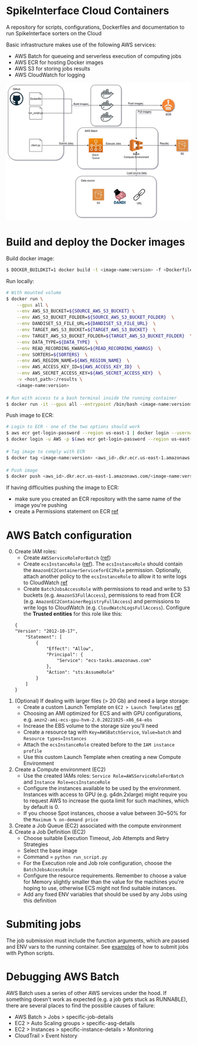 # SpikeInterface Cloud Containers

A repository for scripts, configurations, Dockerfiles and documentation to run SpikeInterface sorters on the Cloud


Basic infrastructure makes use of the following AWS services:
- AWS Batch for queueing and serverless execution of computing jobs
- AWS ECR for hosting Docker images
- AWS S3 for storing jobs results
- AWS CloudWatch for logging

![infrastructure](media/diagram.jpg)


# Build and deploy the Docker images

Build docker image:
```bash
$ DOCKER_BUILDKIT=1 docker build -t <image-name:version> -f <Dockerfile_name> .
```

Run locally:
```bash
# With mounted volume
$ docker run \
    --gpus all \
    --env AWS_S3_BUCKET=${SOURCE_AWS_S3_BUCKET} \
    --env AWS_S3_BUCKET_FOLDER=${SOURCE_AWS_S3_BUCKET_FOLDER}  \
    --env DANDISET_S3_FILE_URL=${DANDISET_S3_FILE_URL}  \
    --env TARGET_AWS_S3_BUCKET=${TARGET_AWS_S3_BUCKET}  \
    --env TARGET_AWS_S3_BUCKET_FOLDER=${TARGET_AWS_S3_BUCKET_FOLDER}  \
    --env DATA_TYPE=${DATA_TYPE}  \
    --env READ_RECORDING_KWARGS=${READ_RECORDING_KWARGS}  \
    --env SORTERS=${SORTERS}  \
    --env AWS_REGION_NAME=${AWS_REGION_NAME}  \
    --env AWS_ACCESS_KEY_ID=${AWS_ACCESS_KEY_ID}  \
    --env AWS_SECRET_ACCESS_KEY=${AWS_SECRET_ACCESS_KEY}  \
    -v <host_path>:/results \
    <image-name:version>

# Run with access to a bash terminal inside the running container
$ docker run -it --gpus all --entrypoint /bin/bash <image-name:version>
```

Push image to ECR:
```bash
# Login to ECR - one of the two options should work
$ aws ecr get-login-password --region us-east-1 | docker login --username AWS --password-stdin <aws_id>.dkr.ecr.us-east-1.amazonaws.com
$ docker login -u AWS -p $(aws ecr get-login-password --region us-east-1) <aws_id>.dkr.ecr.us-east-1.amazonaws.com

# Tag image to comply with ECR
$ docker tag <image-name:version> <aws_id>.dkr.ecr.us-east-1.amazonaws.com/<image-name:version>

# Push image
$ docker push <aws_id>.dkr.ecr.us-east-1.amazonaws.com/<image-name:version>
```

If having difficulties pushing the image to ECR:
- make sure you created an ECR repository with the same name of the image you're pushing
- create a Permissions statement on ECR [ref](https://stackoverflow.com/a/72621029/11483674)

# AWS Batch configuration

0. Create IAM roles:
    - Create `AWSServiceRoleForBatch` ([ref](https://docs.aws.amazon.com/batch/latest/userguide/service_IAM_role.html)) 
    - Create `ecsInstanceRole` ([ref](https://docs.aws.amazon.com/batch/latest/userguide/instance_IAM_role.html)). The `ecsInstanceRole` should contain the `AmazonEC2ContainerServiceforEC2Role` permission. Optionally, attach another policy to the `ecsInstanceRole` to allow it to write logs to CloudWatch [ref](https://docs.aws.amazon.com/batch/latest/userguide/using_cloudwatch_logs.html)
    - Create `BatchJobsAccessRole` with permissions to read and write to S3 buckets (e.g. `AmazonS3FullAccess`), permissions to read from ECR (e.g. `AmazonEC2ContainerRegistryFullAccess`) and permissions to write logs to CloudWatch (e.g. `CloudWatchLogsFullAccess`). Configure the **Trusted entities** for this role like this:
    ```
    {
    "Version": "2012-10-17",
        "Statement": [
            {
                "Effect": "Allow",
                "Principal": {
                    "Service": "ecs-tasks.amazonaws.com"
                },
                "Action": "sts:AssumeRole"
            }
        ]
    }
    ```
1. (Optional) If dealing with larger files (> 20 Gb) and need a large storage:
    - Create a custom Launch Template on `EC2 > Launch Templates` [ref](https://docs.aws.amazon.com/batch/latest/userguide/launch-templates.html)
    - Choosing an AMI optimized for ECS and with GPU configurations, e.g. `amzn2-ami-ecs-gpu-hvm-2.0.20221025-x86_64-ebs`
    - Increase the EBS volume to the storage size you'll need
    - Create a resource tag with `Key=AWSBatchService`, `Value=batch` and `Resource types=Instances`
    - Attach the `ecsInstanceRole` created before to the `IAM instance profile`
    - Use this custom Launch Template when creating a new Compute Environment
2. Create a Compute environment (EC2)
    - Use the created IAMs roles: `Service Role=AWSServiceRoleForBatch` and `Instance Role=ecsInstanceRole`
    - Configure the instances available to be used by the environment. Instances with access to GPU (e.g. g4dn.2xlarge) might require you to request AWS to increase the quota limit for such machines, which by default is 0.
    - If you choose Spot instances, choose a value between 30~50% for the `Maximum % on-demand price`
3. Create a Job Queue (EC2) associated with the compute environment
4. Create a Job Definition (EC2)
    - Choose suitable Execution Timeout, Job Attempts and Retry Strategies
    - Select the base image
    - Command = `python run_script.py`
    - For the Execution role and Job role configuration, choose the `BatchJobsAccessRole`
    - Configure the resource requirements. Remember to choose a value for Memory slightly smaller than the value for the machines you're hoping to use, otherwise ECS might not find suitable instances.
    - Add any fixed ENV variables that should be used by any Jobs using this definition


# Submiting jobs

The job submission must include the function arguments, which are passed and ENV vars to the running container.
See [examples](https://github.com/catalystneuro/spikeinterface_cloud/tree/main/examples) of how to submit jobs with Python scripts.


# Debugging AWS Batch

AWS Batch uses a series of other AWS services under the hood. If something doesn't work as expected (e.g. a job gets stuck as RUNNABLE), there are several places to find the possible causes of failure:
- AWS Batch > Jobs > specific-job-details
- EC2 > Auto Scaling groups > specific-asg-details
- EC2 > Instances > specific-instance-details > Monitoring
- CloudTrail > Event history